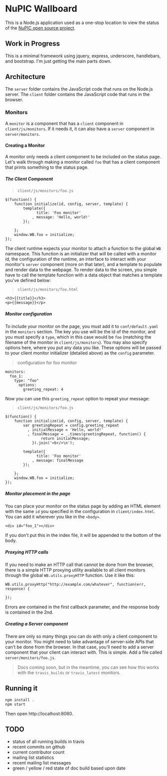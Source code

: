 # NuPIC Wallboard

This is a Node.js application used as a one-stop location to view the status of the [NuPIC open source project](http://numenta.org/nupic.html).

## Work in Progress

This is a minimal framework using jquery, express, underscore, handlebars, and bootstrap. I'm just getting the main parts down.

## Architecture

The `server` folder contains the JavaScript code that runs on the Node.js server. The `client` folder contains the JavaScript code that runs in the browser. 

### Monitors

A `monitor` is a component that has a `client` component in `client/js/monitors`. If it needs it, it can also have a `server` component in `server/monitors`.

#### Creating a Monitor

A monitor only needs a client component to be included on the status page. Let's walk through making a monitor called `foo` that has a client component that prints something to the status page.

##### The Client Component

> `client/js/monitors/foo.js`

    $(function() {
        function initialize(id, config, server, template) {
            template({
                  title: 'Foo monitor'
                , message: 'Hello, world!'
            });

        };
        window.WB.foo = initialize;
    });

The client runtime expects your monitor to attach a function to the global `WB` namespace. This function is an initializer that will be called with a monitor id, the configuration of the runtime, an interface to interact with your monitor's `server` component (more on that later), and a template to populate and render data to the webpage. To render data to the screen, you simple have to call the template function with a data object that matches a template you've defined below:

> `client/js/monitors/foo.html`

    <h3>{{title}}</h3>
    <p>{{message}}</p>

##### Monitor configuration

To include your monitor on the page, you must add it to `conf/default.yaml` in the `monitors` section. The key you use will be the id of the monitor, and you must specify a `type`, which in this case would be `foo` (matching the filename of the monitor in `client/js/monitors`). You may also specify options here, where you put any data you like. These options will be passed to your client monitor initializer (detailed above) as the `config` parameter.

> configuration for foo monitor

    monitors:
      foo_1: 
        type: "foo"
          options: 
            greeting_repeat: 4

Now you can use this `greeting_repeat` option to repeat your message:

> `client/js/monitors/foo.js`

    $(function() {
        function initialize(id, config, server, template) {
            var greetingRepeat = config.greeting_repeat
              , initialMessage = 'Hello, world!'
              , finalMessage = _.times(greetingRepeat, function() {
                    return initialMessage;
                }).join('<br/>\n');

            template({
                  title: 'Foo monitor'
                , message: finalMessage
            });

        };
        window.WB.foo = initialize;
    });

##### Monitor placement in the page

You can place your monitor on the status page by adding an HTML element with the same `id` you specified in the configuration in `client/index.html`. You can add it wherever you like in the `<body>`.

    <div id="foo_1"></div>

If you don't put this in the index file, it will be appended to the bottom of the body.

##### Proxying HTTP calls

If you need to make an HTTP call that cannot be done from the browser, there is a simple HTTP proxying utility available to all client monitors through the global `WB.utils.proxyHTTP` function. Use it like this:

    WB.utils.proxyHttp("http://example.com/whatever", function(err, response) {
        
    });

Errors are contained in the first callback parameter, and the response body is contained in the 2nd.

##### Creating a Server component

There are only so many things you can do with only a client component to your monitor. You might need to take advantage of server-side APIs that can't be done from the browser. In that case, you'll need to add a server component that your client can interact with. This is simple. Add a file called `server/monitors/foo.js`. 

> Docs coming soon, but in the meantime, you can see how this works with the `travis_builds` or `travis_latest` monitors. 

## Running it

    npm install .
    npm start

Then open http://localhost:8080.

## TODO

- status of all running builds in travis
- recent commits on github
- current contributor count
- mailing list statistics
- recent mailing list messages
- green / yellow / red state of doc build based upon date
